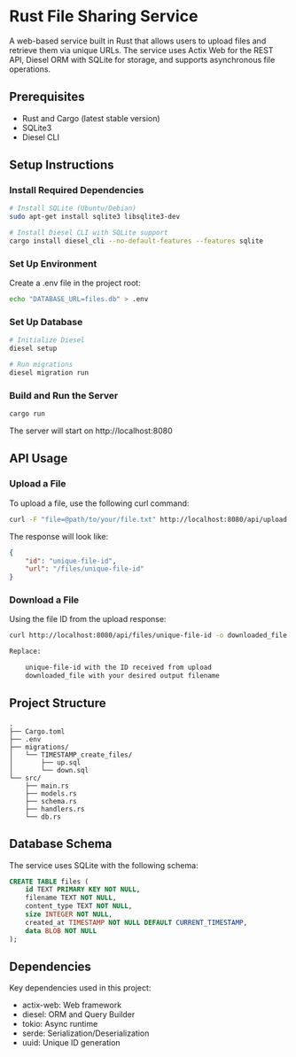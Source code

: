 # Rust File Sharing Service

A web-based service built in Rust that allows users to upload files and retrieve them via unique URLs. The service uses Actix Web for the REST API, Diesel ORM with SQLite for storage, and supports asynchronous file operations.

## Prerequisites

- Rust and Cargo (latest stable version)
- SQLite3
- Diesel CLI

## Setup Instructions

### **Install Required Dependencies**

```bash
# Install SQLite (Ubuntu/Debian)
sudo apt-get install sqlite3 libsqlite3-dev

# Install Diesel CLI with SQLite support
cargo install diesel_cli --no-default-features --features sqlite

```



### **Set Up Environment**

Create a .env file in the project root:

```bash
echo "DATABASE_URL=files.db" > .env
```

### Set Up Database

```bash
# Initialize Diesel
diesel setup

# Run migrations
diesel migration run
```

### Build and Run the Server

```bash
cargo run
```

The server will start on http://localhost:8080

## API Usage
### Upload a File
To upload a file, use the following curl command:

```bash
curl -F "file=@path/to/your/file.txt" http://localhost:8080/api/upload
```

The response will look like:

```json
{
    "id": "unique-file-id",
    "url": "/files/unique-file-id"
}
```

### Download a File
Using the file ID from the upload response:

```bash
curl http://localhost:8080/api/files/unique-file-id -o downloaded_file

Replace:

    unique-file-id with the ID received from upload
    downloaded_file with your desired output filename
```

## Project Structure

```text
.
├── Cargo.toml
├── .env
├── migrations/
│   └── TIMESTAMP_create_files/
│       ├── up.sql
│       └── down.sql
└── src/
    ├── main.rs
    ├── models.rs
    ├── schema.rs
    ├── handlers.rs
    └── db.rs
```

## Database Schema
The service uses SQLite with the following schema:

```sql
CREATE TABLE files (
    id TEXT PRIMARY KEY NOT NULL,
    filename TEXT NOT NULL,
    content_type TEXT NOT NULL,
    size INTEGER NOT NULL,
    created_at TIMESTAMP NOT NULL DEFAULT CURRENT_TIMESTAMP,
    data BLOB NOT NULL
);
```


## Dependencies
Key dependencies used in this project:

- actix-web: Web framework
- diesel: ORM and Query Builder
- tokio: Async runtime
- serde: Serialization/Deserialization
- uuid: Unique ID generation
